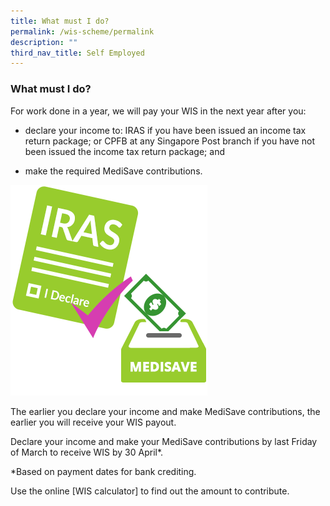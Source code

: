 ```yaml
---
title: What must I do?
permalink: /wis-scheme/permalink
description: ""
third_nav_title: Self Employed
---
```

### What must I do?

For work done in a year, we will pay your WIS in the next year after you:
* declare your income to: IRAS if you have been issued an income tax return package; or CPFB at any Singapore Post branch if you have not been issued the income tax return package; and

* make the required MediSave contributions.

![](/images/WIS12.png)

The earlier you declare your income and make MediSave contributions, the earlier you will receive your WIS payout.


Declare your income and make your MediSave contributions by last Friday of March to receive WIS by 30 April*.

*Based on payment dates for bank crediting.

Use the online [WIS calculator] to find out the amount to contribute.